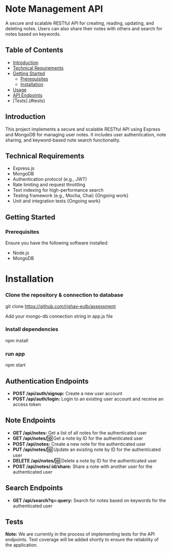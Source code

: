 # Note Management API

A secure and scalable RESTful API for creating, reading, updating, and deleting notes. Users can also share their notes with others and search for notes based on keywords.

## Table of Contents

- [Introduction](#introduction)
- [Technical Requirements](#technical-requirements)
- [Getting Started](#getting-started)
  - [Prerequisites](#prerequisites)
  - [Installation](#installation)
- [Usage](#usage)
- [API Endpoints](#api-endpoints)
- [Tests].(#tests)
  


## Introduction

This project implements a secure and scalable RESTful API using Express and MongoDB for managing user notes. It includes user authentication, note sharing, and keyword-based note search functionality.

## Technical Requirements

- Express.js
- MongoDB
- Authentication protocol (e.g., JWT)
- Rate limiting and request throttling
- Text indexing for high-performance search
- Testing framework (e.g., Mocha, Chai) {Ongoing work}
- Unit and integration tests {Ongoing work}

## Getting Started

### Prerequisites

Ensure you have the following software installed:

- Node.js
- MongoDB

# Installation

### Clone the repository & connection to database
git clone https://github.com/rishav-eulb/assessment

Add your mongo-db connection string in app.js file

### Install dependencies
npm install

### run app
npm start

## Authentication Endpoints

- **POST /api/auth/signup:** Create a new user account
- **POST /api/auth/login:** Login to an existing user account and receive an access token

## Note Endpoints

- **GET /api/notes:** Get a list of all notes for the authenticated user
- **GET /api/notes/:id:** Get a note by ID for the authenticated user
- **POST /api/notes:** Create a new note for the authenticated user
- **PUT /api/notes/:id:** Update an existing note by ID for the authenticated user
- **DELETE /api/notes/:id:** Delete a note by ID for the authenticated user
- **POST /api/notes/:id/share:** Share a note with another user for the authenticated user

## Search Endpoints

- **GET /api/search?q=:query:** Search for notes based on keywords for the authenticated user

## Tests

**Note:** We are currently in the process of implementing tests for the API endpoints. Test coverage will be added shortly to ensure the reliability of the application.


